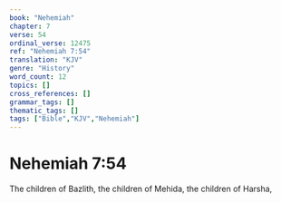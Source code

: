 ```yaml
---
book: "Nehemiah"
chapter: 7
verse: 54
ordinal_verse: 12475
ref: "Nehemiah 7:54"
translation: "KJV"
genre: "History"
word_count: 12
topics: []
cross_references: []
grammar_tags: []
thematic_tags: []
tags: ["Bible","KJV","Nehemiah"]
---
```


# Nehemiah 7:54

The children of Bazlith, the children of Mehida, the children of Harsha,
